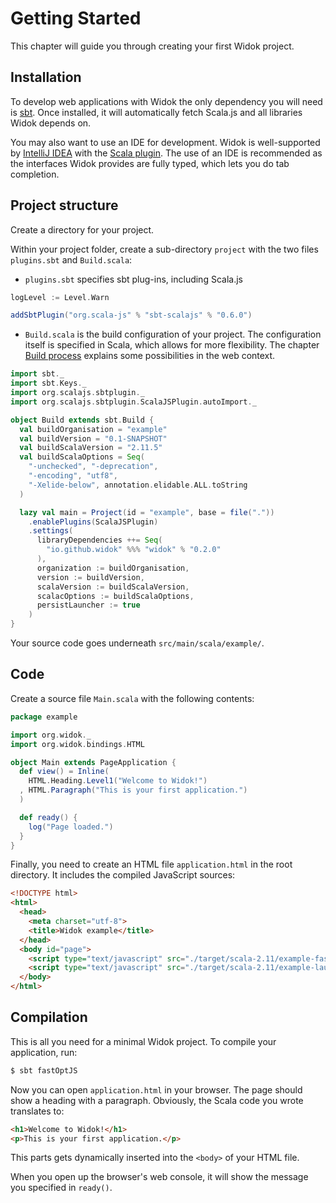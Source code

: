 # Getting Started
This chapter will guide you through creating your first Widok project.

## Installation
To develop web applications with Widok the only dependency you will need is [sbt](http://www.scala-sbt.org/). Once installed, it will automatically fetch Scala.js and all libraries Widok depends on.

You may also want to use an IDE for development. Widok is well-supported by [IntelliJ IDEA](https://www.jetbrains.com/idea/) with the [Scala plugin](https://github.com/JetBrains/intellij-scala). The use of an IDE is recommended as the interfaces Widok provides are fully typed, which lets you do tab completion.

## Project structure
Create a directory for your project.

Within your project folder, create a sub-directory ``project`` with the two files ``plugins.sbt`` and ``Build.scala``:

- ``plugins.sbt`` specifies sbt plug-ins, including Scala.js

```scala
logLevel := Level.Warn

addSbtPlugin("org.scala-js" % "sbt-scalajs" % "0.6.0")
```

- ``Build.scala`` is the build configuration of your project. The configuration itself is specified in Scala, which allows for more flexibility. The chapter [Build process](#Build-process) explains some possibilities in the web context.

```scala
import sbt._
import sbt.Keys._
import org.scalajs.sbtplugin._
import org.scalajs.sbtplugin.ScalaJSPlugin.autoImport._

object Build extends sbt.Build {
  val buildOrganisation = "example"
  val buildVersion = "0.1-SNAPSHOT"
  val buildScalaVersion = "2.11.5"
  val buildScalaOptions = Seq(
    "-unchecked", "-deprecation",
    "-encoding", "utf8",
    "-Xelide-below", annotation.elidable.ALL.toString
  )

  lazy val main = Project(id = "example", base = file("."))
    .enablePlugins(ScalaJSPlugin)
    .settings(
      libraryDependencies ++= Seq(
        "io.github.widok" %%% "widok" % "0.2.0"
      ),
      organization := buildOrganisation,
      version := buildVersion,
      scalaVersion := buildScalaVersion,
      scalacOptions := buildScalaOptions,
      persistLauncher := true
    )
}
```

Your source code goes underneath ``src/main/scala/example/``.

## Code
Create a source file ``Main.scala`` with the following contents:

```scala
package example

import org.widok._
import org.widok.bindings.HTML

object Main extends PageApplication {
  def view() = Inline(
    HTML.Heading.Level1("Welcome to Widok!")
  , HTML.Paragraph("This is your first application.")
  )

  def ready() {
    log("Page loaded.")
  }
}
```

Finally, you need to create an HTML file ``application.html`` in the root directory. It includes the compiled JavaScript sources:

```html
<!DOCTYPE html>
<html>
  <head>
    <meta charset="utf-8">
    <title>Widok example</title>
  </head>
  <body id="page">
    <script type="text/javascript" src="./target/scala-2.11/example-fastopt.js"></script>
    <script type="text/javascript" src="./target/scala-2.11/example-launcher.js"></script>
  </body>
</html>
```

## Compilation
This is all you need for a minimal Widok project. To compile your application, run:

```bash
$ sbt fastOptJS
```

Now you can open ``application.html`` in your browser. The page should show a heading with a paragraph. Obviously, the Scala code you wrote translates to:

```html
<h1>Welcome to Widok!</h1>
<p>This is your first application.</p>
```

This parts gets dynamically inserted into the ``<body>`` of your HTML file.

When you open up the browser's web console, it will show the message you specified in ``ready()``.

